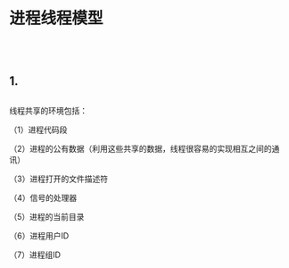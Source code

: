 # 进程线程模型

<br>
<br>

## 1.

## 

线程共享的环境包括：

（1）进程代码段

（2）进程的公有数据（利用这些共享的数据，线程很容易的实现相互之间的通讯）

（3）进程打开的文件描述符

（4）信号的处理器

（5）进程的当前目录

（6）进程用户ID

（7）进程组ID